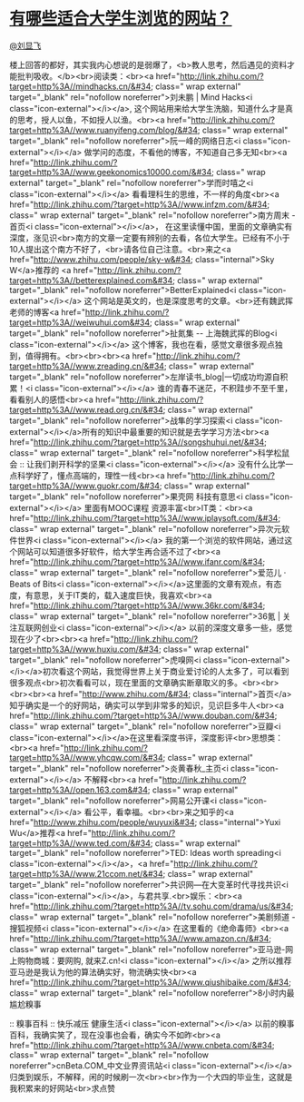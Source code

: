 
#  [有哪些适合大学生浏览的网站？](https://zhihu.com/questions/20136746)



[@刘显飞](https://zhihu.com/people/7108f62ef302d72e98da9262aa9bdf46)

楼上回答的都好，其实我内心想说的是弱爆了，&lt;b&gt;教人思考，然后遇见的资料才能批判吸收。&lt;/b&gt;&lt;br&gt;阅读类：&lt;br&gt;&lt;a href=&#34;http://link.zhihu.com/?target=http%3A//mindhacks.cn/&#34; class=&#34; wrap external&#34; target=&#34;_blank&#34; rel=&#34;nofollow noreferrer&#34;&gt;刘未鹏 | Mind Hacks&lt;i class=&#34;icon-external&#34;&gt;&lt;/i&gt;&lt;/a&gt;, 这个网站用来给大学生洗脑，知道什么才是真的思考，授人以鱼，不如授人以渔。&lt;br&gt;&lt;a href=&#34;http://link.zhihu.com/?target=http%3A//www.ruanyifeng.com/blog/&#34; class=&#34; wrap external&#34; target=&#34;_blank&#34; rel=&#34;nofollow noreferrer&#34;&gt;阮一峰的网络日志&lt;i class=&#34;icon-external&#34;&gt;&lt;/i&gt;&lt;/a&gt; 做学问的态度，不看他的博客，不知道自己多无知&lt;br&gt;&lt;a href=&#34;http://link.zhihu.com/?target=http%3A//www.geekonomics10000.com/&#34; class=&#34; wrap external&#34; target=&#34;_blank&#34; rel=&#34;nofollow noreferrer&#34;&gt;学而时嘻之&lt;i class=&#34;icon-external&#34;&gt;&lt;/i&gt;&lt;/a&gt; 看看理科生的思维，不一样的角度&lt;br&gt;&lt;a href=&#34;http://link.zhihu.com/?target=http%3A//www.infzm.com/&#34; class=&#34; wrap external&#34; target=&#34;_blank&#34; rel=&#34;nofollow noreferrer&#34;&gt;南方周末 - 首页&lt;i class=&#34;icon-external&#34;&gt;&lt;/i&gt;&lt;/a&gt;， 在这里读懂中国，里面的文章确实有深度，涨见识&lt;br&gt;南方的文章一定要有辨别的去看，各位大学生。已经有不小于10人提出这个南方不好了，&lt;br&gt;请各位自己注意。&lt;br&gt;来之&lt;a href=&#34;http://www.zhihu.com/people/sky-w&#34; class=&#34;internal&#34;&gt;Sky W&lt;/a&gt;推荐的 &lt;a href=&#34;http://link.zhihu.com/?target=http%3A//betterexplained.com&#34; class=&#34; wrap external&#34; target=&#34;_blank&#34; rel=&#34;nofollow noreferrer&#34;&gt;BetterExplained&lt;i class=&#34;icon-external&#34;&gt;&lt;/i&gt;&lt;/a&gt; 这个网站是英文的，也是深度思考的文章。&lt;br&gt;还有魏武挥老师的博客&lt;a href=&#34;http://link.zhihu.com/?target=http%3A//weiwuhui.com&#34; class=&#34; wrap external&#34; target=&#34;_blank&#34; rel=&#34;nofollow noreferrer&#34;&gt;扯氮集 -- 上海魏武挥的Blog&lt;i class=&#34;icon-external&#34;&gt;&lt;/i&gt;&lt;/a&gt; 这个博客，我也在看，感觉文章很多观点独到，值得拥有。&lt;br&gt;&lt;br&gt;&lt;br&gt;&lt;a href=&#34;http://link.zhihu.com/?target=http%3A//www.zreading.cn/&#34; class=&#34; wrap external&#34; target=&#34;_blank&#34; rel=&#34;nofollow noreferrer&#34;&gt;左岸读书_blog|一切成功均源自积累！&lt;i class=&#34;icon-external&#34;&gt;&lt;/i&gt;&lt;/a&gt; 谁的青春不迷茫，不积跬步不至千里，看看别人的感悟&lt;br&gt;&lt;a href=&#34;http://link.zhihu.com/?target=http%3A//www.read.org.cn/&#34; class=&#34; wrap external&#34; target=&#34;_blank&#34; rel=&#34;nofollow noreferrer&#34;&gt;战隼的学习探索&lt;i class=&#34;icon-external&#34;&gt;&lt;/i&gt;&lt;/a&gt;所有的知识中最重要的知识就是去学学习方法&lt;br&gt;&lt;a href=&#34;http://link.zhihu.com/?target=http%3A//songshuhui.net/&#34; class=&#34; wrap external&#34; target=&#34;_blank&#34; rel=&#34;nofollow noreferrer&#34;&gt;科学松鼠会 :: 让我们剥开科学的坚果&lt;i class=&#34;icon-external&#34;&gt;&lt;/i&gt;&lt;/a&gt; 没有什么比学一点科学好了，懂点高端的，理性一线&lt;br&gt;&lt;a href=&#34;http://link.zhihu.com/?target=http%3A//www.guokr.com/&#34; class=&#34; wrap external&#34; target=&#34;_blank&#34; rel=&#34;nofollow noreferrer&#34;&gt;果壳网 科技有意思&lt;i class=&#34;icon-external&#34;&gt;&lt;/i&gt;&lt;/a&gt;  里面有MOOC课程 资源丰富&lt;br&gt;IT类：&lt;br&gt;&lt;a href=&#34;http://link.zhihu.com/?target=http%3A//www.iplaysoft.com/&#34; class=&#34; wrap external&#34; target=&#34;_blank&#34; rel=&#34;nofollow noreferrer&#34;&gt;异次元软件世界&lt;i class=&#34;icon-external&#34;&gt;&lt;/i&gt;&lt;/a&gt; 我的第一个浏览的软件网站，通过这个网站可以知道很多好软件，给大学生再合适不过了&lt;br&gt;&lt;a href=&#34;http://link.zhihu.com/?target=http%3A//www.ifanr.com/&#34; class=&#34; wrap external&#34; target=&#34;_blank&#34; rel=&#34;nofollow noreferrer&#34;&gt;爱范儿 · Beats of Bits&lt;i class=&#34;icon-external&#34;&gt;&lt;/i&gt;&lt;/a&gt;这里面的文章有观点，有态度，有意思，关于IT类的，载入速度巨快，我喜欢&lt;br&gt;&lt;a href=&#34;http://link.zhihu.com/?target=http%3A//www.36kr.com/&#34; class=&#34; wrap external&#34; target=&#34;_blank&#34; rel=&#34;nofollow noreferrer&#34;&gt;36氪 | 关注互联网创业&lt;i class=&#34;icon-external&#34;&gt;&lt;/i&gt;&lt;/a&gt; 以前的深度文章多一些，感觉现在少了&lt;br&gt;&lt;br&gt;&lt;a href=&#34;http://link.zhihu.com/?target=http%3A//www.huxiu.com/&#34; class=&#34; wrap external&#34; target=&#34;_blank&#34; rel=&#34;nofollow noreferrer&#34;&gt;虎嗅网&lt;i class=&#34;icon-external&#34;&gt;&lt;/i&gt;&lt;/a&gt;初次看这个网站，我觉得世界上关于商业爱讨论的人太多了，可以看到很多观点&lt;br&gt;初次看看可以，现在里面的文章确实断章取义的多。&lt;br&gt;&lt;br&gt;&lt;br&gt;&lt;br&gt;&lt;a href=&#34;http://www.zhihu.com/&#34; class=&#34;internal&#34;&gt;首页&lt;/a&gt; 知乎确实是一个的好网站，确实可以学到非常多的知识，见识巨多牛人&lt;br&gt;&lt;a href=&#34;http://link.zhihu.com/?target=http%3A//www.douban.com/&#34; class=&#34; wrap external&#34; target=&#34;_blank&#34; rel=&#34;nofollow noreferrer&#34;&gt;豆瓣&lt;i class=&#34;icon-external&#34;&gt;&lt;/i&gt;&lt;/a&gt;在这里看深度书评，深度影评&lt;br&gt;思想类：&lt;br&gt;&lt;a href=&#34;http://link.zhihu.com/?target=http%3A//www.yhcqw.com/&#34; class=&#34; wrap external&#34; target=&#34;_blank&#34; rel=&#34;nofollow noreferrer&#34;&gt;炎黄春秋_主页&lt;i class=&#34;icon-external&#34;&gt;&lt;/i&gt;&lt;/a&gt;  不解释&lt;br&gt;&lt;a href=&#34;http://link.zhihu.com/?target=http%3A//open.163.com&#34; class=&#34; wrap external&#34; target=&#34;_blank&#34; rel=&#34;nofollow noreferrer&#34;&gt;网易公开课&lt;i class=&#34;icon-external&#34;&gt;&lt;/i&gt;&lt;/a&gt; 看公平，看幸福。&lt;br&gt;&lt;br&gt;来之知乎的&lt;a href=&#34;http://www.zhihu.com/people/wuyuxi&#34; class=&#34;internal&#34;&gt;Yuxi Wu&lt;/a&gt;推荐&lt;a href=&#34;http://link.zhihu.com/?target=http%3A//www.ted.com/&#34; class=&#34; wrap external&#34; target=&#34;_blank&#34; rel=&#34;nofollow noreferrer&#34;&gt;TED: Ideas worth spreading&lt;i class=&#34;icon-external&#34;&gt;&lt;/i&gt;&lt;/a&gt;，&lt;a href=&#34;http://link.zhihu.com/?target=http%3A//www.21ccom.net/&#34; class=&#34; wrap external&#34; target=&#34;_blank&#34; rel=&#34;nofollow noreferrer&#34;&gt;共识网―在大变革时代寻找共识&lt;i class=&#34;icon-external&#34;&gt;&lt;/i&gt;&lt;/a&gt;，与君共享.&lt;br&gt;娱乐：&lt;br&gt;&lt;a href=&#34;http://link.zhihu.com/?target=http%3A//tv.sohu.com/drama/us/&#34; class=&#34; wrap external&#34; target=&#34;_blank&#34; rel=&#34;nofollow noreferrer&#34;&gt;美剧频道 - 搜狐视频&lt;i class=&#34;icon-external&#34;&gt;&lt;/i&gt;&lt;/a&gt; 在这里看的《绝命毒师》&lt;br&gt;&lt;a href=&#34;http://link.zhihu.com/?target=http%3A//www.amazon.cn/&#34; class=&#34; wrap external&#34; target=&#34;_blank&#34; rel=&#34;nofollow noreferrer&#34;&gt;亚马逊-网上购物商城：要网购, 就来Z.cn!&lt;i class=&#34;icon-external&#34;&gt;&lt;/i&gt;&lt;/a&gt; 之所以推荐亚马逊是我认为他的算法确实好，物流确实快&lt;br&gt;&lt;a href=&#34;http://link.zhihu.com/?target=http%3A//www.qiushibaike.com/&#34; class=&#34; wrap external&#34; target=&#34;_blank&#34; rel=&#34;nofollow noreferrer&#34;&gt;8小时内最尴尬糗事

 :: 糗事百科 :: 快乐减压 健康生活&lt;i class=&#34;icon-external&#34;&gt;&lt;/i&gt;&lt;/a&gt; 以前的糗事百科，我确实笑了，现在没事也会看，确实今不如昨&lt;br&gt;&lt;a href=&#34;http://link.zhihu.com/?target=http%3A//www.cnbeta.com/&#34; class=&#34; wrap external&#34; target=&#34;_blank&#34; rel=&#34;nofollow noreferrer&#34;&gt;cnBeta.COM_中文业界资讯站&lt;i class=&#34;icon-external&#34;&gt;&lt;/i&gt;&lt;/a&gt; 归类到娱乐，不解释，闲的时候刷一次&lt;br&gt;&lt;br&gt;作为一个大四的毕业生，这就是我积累来的好网站&lt;br&gt;求点赞
